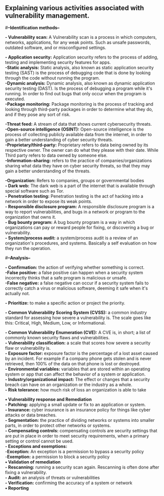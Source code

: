 ## **Explaining various activities associated with vulnerability management.**

#**–Identification methods–**

**\- Vulnerability scan:** A Vulnerability scan is a process in which computers, networks, applications, for any weak points. Such as unsafe passwords, outdated software, and or misconfigured settings.

**\- Application security:** Application security refers to the process of adding, testing and implementing security features for apps.  
	**\-Static analysis:** Static analysis, also known as static application security testing (SAST) is the process of debugging code that is done by looking through the code without running the program.  
**\-Dynamic analysis:** Dynamic analysis, also known as dynamic application security testing (DAST). Is the process of debugging a program while it's running. In order to find out bugs that only occur when the program is executed.  
**\-Package monitoring:** Package monitoring is the process of tracking and looking through third-party packages in order to determine what they do, and if they pose any sort of risk.

**\-Threat feed:** A stream of data that shows current cybersecurity threats.  
**\-Open-source intelligence (OSINT):** Open-source intelligence is the process of collecting publicly available data from the internet, in order to gain a better understanding of cyber security threats.   
	**\-Proprietary/third-party:** Proprietary refers to data being owned by its respective owner. The owner can do what they please with their date. While Third party refers to data owned by someone else.   
**\-Information-sharing:** refers to the practice of companies/organizations sharing what data they have on cyber security threats, so that they may gain a better understanding of the threats.

**\-Organization:** Refers to companies, groups or governmental bodies  
**\- Dark web:** The dark web is a part of the internet that is available through special software such as Tor.  
**\- Penetration testing:** Penetration testing is the act of hacking into a network in order to expose its weak points.   
**\- Responsible disclosure program:** A responsible disclosure program is a way to report vulnerabilities, and bugs in a network or program to the organization that owns it.  
**\- Bug bounty program:** A bug bounty program is a way in which organizations can pay or reward people for fixing, or discovering a bug or vulnerability.   
**\- System/process audit:** a system/process audit is a review of an organization's procedures, and systems. Basically a self evaluation on how they run the operation.

#**–Analysis–**

**\- Confirmation:** the action of verifying whether something is correct.   
	**\-False positive:** a false positive can happen when a security system incorrectly thinks that a safe program is malicious or unsafe.   
**\-False negative:** a false negative can occur if a security system fails to correctly catch a virus or malicious software, deeming it safe when it's actually not.

**\- Prioritize:** to make a specific action or project the priority.

**\- Common Vulnerability Scoring System (CVSS):** a common industry standard for assessing how severe a vulnerability is. The scale goes like this: Critical, High, Medium, Low, or Informational.

**\- Common Vulnerability Enumeration (CVE):** A CVE is, in short; a list of commonly known security flaws and vulnerabilities.   
**\- Vulnerability classification:** a scale that scores how severe a security flaw or vulnerability is.   
**\- Exposure factor:** exposure factor is the percentage of a lost asset caused by an incident. For example if a company phone gets stolen and is never retrieved, then 100% of the data on that phone is lost or destroyed.   
**\- Environmental variables:** variables that are stored within an operating system or app that can affect the behavior of a system or application.  
**\- Industry/organizational impact:** The effect or changes that a security breach can have on an organization or the industry as a whole.  
**\- Risk tolerance:** how much risk of loss an organization is able to take 

**• Vulnerability response and Remediation**  
**\- Patching:** applying a small update or fix to an application or system.   
**\- Insurance:** cyber insurance is an insurance policy for things like cyber attacks or data breaches.   
**\- Segmentation:** the practice of dividing networks or systems into smaller parts, in order to protect other networks or systems.    
**\- Compensating controls:** compensating controls are security settings that are put in place in order to meet security requirements, when a primary setting or control cannot be used.  
**\- Exceptions and exemptions:**   
	\-**Exception:** An exception is a permission to bypass a security policy  
	\-**Exemption:** a permission to block a security policy  
**• Validation of remediation**  
**\- Rescanning:** running a security scan again. Rescanning is often done after fixing a vulnerability.  
**\- Audit:** an analysis of threats or vulnerabilities  
**\- Verification:** confirming the accuracy of a system or network  
**• Reporting**
